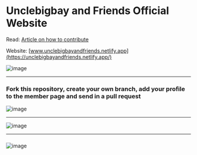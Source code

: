 # Unclebigbay and Friends Official Website

Read: [Article on how to contribute](https://unclebigbay.com/open-source-profile-contribution-challenge-10)



Website: [www.unclebigbayandfriends.netlify.app](https://unclebigbayandfriends.netlify.app/)

![image](https://user-images.githubusercontent.com/58919619/124138276-68910100-da7e-11eb-94dc-ff1c1177185f.png)


<hr />


### Fork this repository, create your own branch, add your profile to the member page and send in a pull request


![image](https://user-images.githubusercontent.com/58919619/124138478-96764580-da7e-11eb-9080-cd1208a11d60.png)

<hr />

![image](https://user-images.githubusercontent.com/58919619/146053938-51729317-7418-4df6-9e4e-ed297ad739af.png)


<hr />

### 

![image](https://user-images.githubusercontent.com/58919619/124138774-e2c18580-da7e-11eb-9e16-19b415bbcef4.png)
